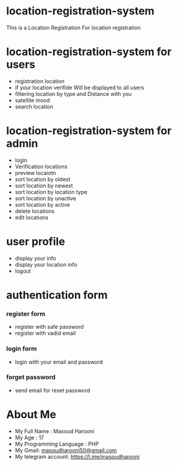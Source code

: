 # location-registration-system
This is a Location Registration For location registration

# location-registration-system for users
- registration location
- if your location verifide Will be displayed to all users
- filtering location by type and Distance with you
- satellite mood
- search location 


# **location-registration-system for admin**
- login
- Verification locations 
- preview locaiotn 
- sort location by oldest
- sort location by newest
- sort location by location type
- sort location by unactive
- sort location by active
- delete locations
- edit locations


# user profile 
- display your info
- display your location info
- logout

# authentication form
### register form
- register with safe password 
- register with vadid email

### login form
- login with your email and password

### forget password 
- send email for reset password





# About Me

- My Full Name : Masoud Harooni
- My Age : 17
- My Programming Language : PHP
- My Gmail: masoudharooni50@gmail.com
- My telegram account: https://t.me/masoudharooni

